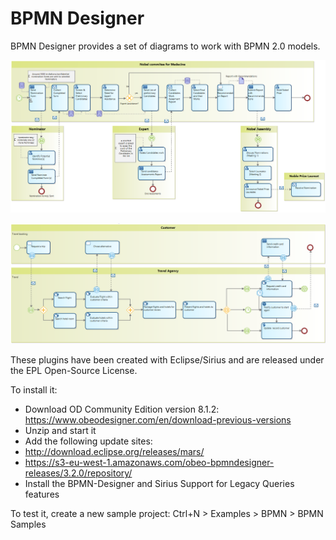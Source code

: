 # BPMN Designer

BPMN Designer provides a set of diagrams to work with BPMN 2.0 models. 

![Nobel Prize](images/NobelPrize.png)

![Travel Agency](images/TravelAgency.png)

These plugins have been created with Eclipse/Sirius and are released under the EPL Open-Source License.

To install it:
- Download OD Community Edition version 8.1.2: https://www.obeodesigner.com/en/download-previous-versions
- Unzip and start it
- Add the following update sites:
 - http://download.eclipse.org/releases/mars/
 - https://s3-eu-west-1.amazonaws.com/obeo-bpmndesigner-releases/3.2.0/repository/
- Install the BPMN-Designer and Sirius Support for Legacy Queries features

To test it, create a new sample project: Ctrl+N > Examples > BPMN > BPMN Samples

